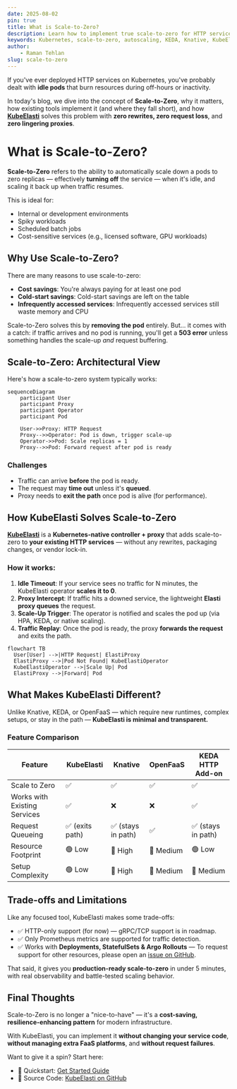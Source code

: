 ```yaml
---
date: 2025-08-02
pin: true
title: What is Scale-to-Zero?
description: Learn how to implement true scale-to-zero for HTTP services in Kubernetes, avoid cold-start failures, and discover how KubeElasti achieves this better than Knative, KEDA, or OpenFaaS.
keywords: Kubernetes, scale-to-zero, autoscaling, KEDA, Knative, KubeElasti, serverless, cost optimization, kubernetes scaling
author: 
    - Raman Tehlan
slug: scale-to-zero
---
```


If you've ever deployed HTTP services on Kubernetes, you've probably dealt with **idle pods** that burn resources during off-hours or inactivity. 

In today's blog, we dive into the concept of **Scale-to-Zero**, why it matters, how existing tools implement it (and where they fall short), and how [**KubeElasti**](https://github.com/truefoundry/KubeElasti) solves this problem with **zero rewrites, zero request loss**, and **zero lingering proxies**.

<!-- more -->

# What is Scale-to-Zero?

**Scale-to-Zero** refers to the ability to automatically scale down a pods to zero replicas — effectively **turning off** the service — when it's idle, and scaling it back up when traffic resumes.

This is ideal for:

- Internal or development environments
- Spiky workloads
- Scheduled batch jobs
- Cost-sensitive services (e.g., licensed software, GPU workloads)



## Why Use Scale-to-Zero?

There are many reasons to use scale-to-zero:

- **Cost savings**: You're always paying for at least one pod
- **Cold-start savings**: Cold-start savings are left on the table
- **Infrequently accessed services**: Infrequently accessed services still waste memory and CPU

Scale-to-Zero solves this by **removing the pod** entirely. But... it comes with a catch: if traffic arrives and no pod is running, you'll get a **503 error** unless something handles the scale-up _and_ request buffering.

## Scale-to-Zero: Architectural View

Here's how a scale-to-zero system typically works:

```mermaid
sequenceDiagram
    participant User
    participant Proxy
    participant Operator
    participant Pod

    User->>Proxy: HTTP Request
    Proxy-->>Operator: Pod is down, trigger scale-up
    Operator->>Pod: Scale replicas = 1
    Proxy-->>Pod: Forward request after pod is ready
```

### Challenges

* Traffic can arrive **before** the pod is ready.
* The request may **time out** unless it's **queued**.
* Proxy needs to **exit the path** once pod is alive (for performance).



## How KubeElasti Solves Scale-to-Zero

[**KubeElasti**](https://github.com/truefoundry/KubeElasti) is a **Kubernetes-native controller + proxy** that adds scale-to-zero to **your existing HTTP services** — without any rewrites, packaging changes, or vendor lock-in.

### How it works:

1. **Idle Timeout**: If your service sees no traffic for N minutes, the KubeElasti operator **scales it to 0**.
2. **Proxy Intercept**: If traffic hits a downed service, the lightweight **Elasti proxy queues** the request.
3. **Scale-Up Trigger**: The operator is notified and scales the pod up (via HPA, KEDA, or native scaling).
4. **Traffic Replay**: Once the pod is ready, the proxy **forwards the request** and exits the path.

```mermaid
flowchart TB
  User[User] -->|HTTP Request| ElastiProxy
  ElastiProxy -->|Pod Not Found| KubeElastiOperator
  KubeElastiOperator -->|Scale Up| Pod
  ElastiProxy -->|Forward| Pod
```


## What Makes KubeElasti Different?

Unlike Knative, KEDA, or OpenFaaS — which require new runtimes, complex setups, or stay in the path — **KubeElasti is minimal and transparent.**

### Feature Comparison

| Feature                      | **KubeElasti** | Knative           | OpenFaaS  | KEDA HTTP Add-on  |
| ---------------------------- | -------------- | ----------------- | --------- | ----------------- |
| Scale to Zero                | ✅              | ✅                 | ✅         | ✅                 |
| Works with Existing Services | ✅              | ❌                 | ❌         | ✅                 |
| Request Queueing             | ✅ (exits path) | ✅ (stays in path) | ✅         | ✅ (stays in path) |
| Resource Footprint           | 🟢 Low         | 🔺 High           | 🔹 Medium | 🟢 Low            |
| Setup Complexity             | 🟢 Low         | 🔺 High           | 🔹 Medium | 🔹 Medium         |


## Trade-offs and Limitations

Like any focused tool, KubeElasti makes some trade-offs:

* ✅ HTTP-only support (for now) — gRPC/TCP support is in roadmap.
* ✅ Only Prometheus metrics are supported for traffic detection.
* ✅ Works with **Deployments, StatefulSets & Argo Rollouts** — To request support for other resources, please open an [issue on GitHub](https://github.com/truefoundry/KubeElasti/issues).

That said, it gives you **production-ready scale-to-zero** in under 5 minutes, with real observability and battle-tested scaling behavior.


## Final Thoughts

Scale-to-Zero is no longer a "nice-to-have" — it's a **cost-saving, resilience-enhancing pattern** for modern infrastructure.

With KubeElasti, you can implement it **without changing your service code**, **without managing extra FaaS platforms**, and **without request failures**.

Want to give it a spin? Start here:

* 🧪 Quickstart: [Get Started Guide](../../src/gs-setup.md)
* 🧩 Source Code: [KubeElasti on GitHub](https://github.com/truefoundry/KubeElasti)



